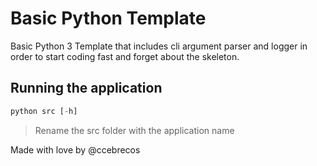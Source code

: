 # Basic Python Template
Basic Python 3 Template that includes cli argument parser and logger in order to start coding fast and forget about the skeleton.

## Running the application
```python
python src [-h]
```
> Rename the src folder with the application name

Made with love by @ccebrecos
